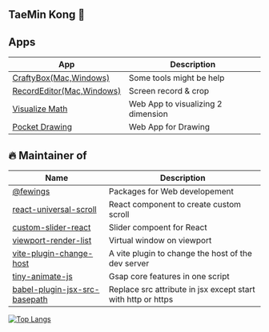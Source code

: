## TaeMin Kong 👋

## Apps 

| App                                                                               | Description                         |
|-----------------------------------------------------------------------------------|-------------------------------------|
| [CraftyBox(Mac,Windows)](https://github.com/livemehere/crafty-box-official/releases) | Some tools might be help         |
| [RecordEditor(Mac,Windows)](https://github.com/livemehere/record-editor/releases) | Screen record & crop                |
| [Visualize Math](https://livemehere.github.io/visualize-math/)                    | Web App to visualizing 2 dimension  |
| [Pocket Drawing](https://livemehere.github.io/pocket-drawing/)                    | Web App for Drawing                 |


## 🔥 Maintainer of 

| Name                                                                                                               | Description                                                           |
|--------------------------------------------------------------------------------------------------------------------|-----------------------------------------------------------------------|
| [@fewings](https://github.com/livemehere/fewings)                                                                  | Packages for Web developement                                         |
| [react-universal-scroll](https://www.npmjs.com/package/react-universal-scroll)                                     | React component to create custom scroll                               |
| [custom-slider-react](https://www.npmjs.com/package/custom-slider-react)                                           | Slider compoent for React                                             |
| [viewport-render-list](https://www.npmjs.com/package/viewport-render-list)                                         | Virtual window on viewport                                            |    
| [vite-plugin-change-host](https://www.npmjs.com/package/vite-plugin-change-host)                                   | A vite plugin to change the host of the dev server                    |
| [tiny-animate-js](https://github.com/livemehere/tiny-animate-js)                                                   | Gsap core features in one script                                      |
| [babel-plugin-jsx-src-basepath](https://www.npmjs.com/package/babel-plugin-jsx-src-basepath)                       | Replace src attribute in jsx except start with http or https          |

[![Top Langs](https://github-readme-stats.vercel.app/api/top-langs/?username=livemehere&layout=compact)](https://github.com/livemehere/github-readme-stats) 

 
